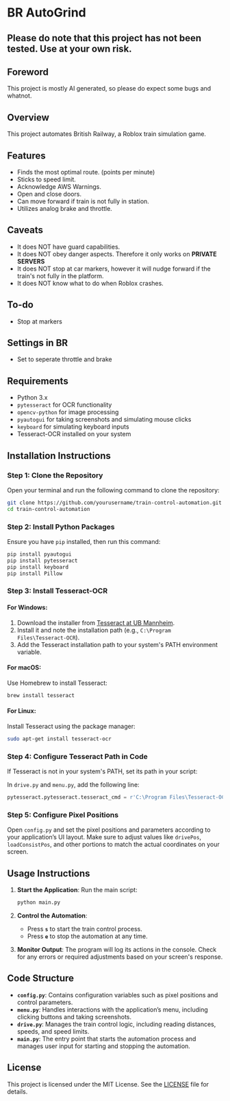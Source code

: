 # BR AutoGrind
## Please do note that this project has not been tested. Use at your own risk.

## Foreword
This project is mostly AI generated, so please do expect some bugs and whatnot.

## Overview

This project automates British Railway, a Roblox train simulation game. 
## Features

- Finds the most optimal route. (points per minute)
- Sticks to speed limit.
- Acknowledge AWS Warnings.
- Open and close doors.
- Can move forward if train is not fully in station.
- Utilizes analog brake and throttle.

## Caveats 
- It does NOT have guard capabilities.
- It does NOT obey danger aspects. Therefore it only works on **PRIVATE SERVERS**
- It does NOT stop at car markers, however it  will nudge forward if the train's not fully in the platform.
- It does NOT know what to do when Roblox crashes.

## To-do 
- Stop at markers

## Settings in BR
- Set to seperate throttle and brake

## Requirements

- Python 3.x
- `pytesseract` for OCR functionality
- `opencv-python` for image processing
- `pyautogui` for taking screenshots and simulating mouse clicks
- `keyboard` for simulating keyboard inputs
- Tesseract-OCR installed on your system

## Installation Instructions

### Step 1: Clone the Repository

Open your terminal and run the following command to clone the repository:

```bash
git clone https://github.com/yourusername/train-control-automation.git
cd train-control-automation
```

### Step 2: Install Python Packages

Ensure you have `pip` installed, then run this command:

```bash
pip install pyautogui
pip install pytesseract
pip install keyboard
pip install Pillow
```



### Step 3: Install Tesseract-OCR

#### For Windows:
1. Download the installer from [Tesseract at UB Mannheim](https://github.com/UB-Mannheim/tesseract/wiki).
2. Install it and note the installation path (e.g., `C:\Program Files\Tesseract-OCR`).
3. Add the Tesseract installation path to your system's PATH environment variable.

#### For macOS:
Use Homebrew to install Tesseract:

```bash
brew install tesseract
```

#### For Linux:
Install Tesseract using the package manager:

```bash
sudo apt-get install tesseract-ocr
```

### Step 4: Configure Tesseract Path in Code

If Tesseract is not in your system's PATH, set its path in your script:

In `drive.py` and `menu.py`, add the following line:

```python
pytesseract.pytesseract.tesseract_cmd = r'C:\Program Files\Tesseract-OCR\tesseract.exe'  # Update with your path
```

### Step 5: Configure Pixel Positions

Open `config.py` and set the pixel positions and parameters according to your application’s UI layout. Make sure to adjust values like `drivePos`, `loadConsistPos`, and other portions to match the actual coordinates on your screen.

## Usage Instructions

1. **Start the Application**: Run the main script:

   ```bash
   python main.py
   ```

2. **Control the Automation**:
   - Press **`s`** to start the train control process.
   - Press **`e`** to stop the automation at any time.

3. **Monitor Output**: The program will log its actions in the console. Check for any errors or required adjustments based on your screen's response.

## Code Structure

- **`config.py`**: Contains configuration variables such as pixel positions and control parameters.
- **`menu.py`**: Handles interactions with the application’s menu, including clicking buttons and taking screenshots.
- **`drive.py`**: Manages the train control logic, including reading distances, speeds, and speed limits.
- **`main.py`**: The entry point that starts the automation process and manages user input for starting and stopping the automation.

## License

This project is licensed under the MIT License. See the [LICENSE](LICENSE) file for details.
